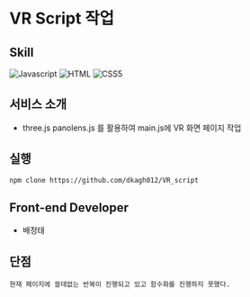 # VR Script 작업


## Skill
![Javascript](https://img.shields.io/badge/Javascript-F0DB4F?style=for-the-badge&labelColor=black&logo=javascript&logoColor=F0DB4F)
![HTML](https://img.shields.io/badge/HTML5-E34F26?style=for-the-badge&logo=html5&logoColor=white)
![CSS5](https://img.shields.io/badge/CSS5-1572B6?style=for-the-badge&logo=css3&logoColor=white)
## 서비스 소개
- three.js panolens.js 를 활용하여 main.js에 VR 화면 페이지 작업


## 실행
```
npm clone https://github.com/dkagh012/VR_script
```

## Front-end Developer
- 배정태


## 단점
```
현재 페이지에 쓸데없는 반복이 진행되고 있고 함수화를 진행하지 못했다.
```
